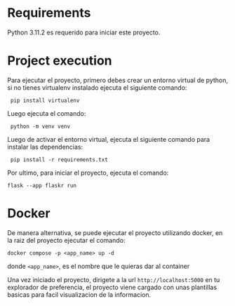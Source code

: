 # Requirements

Python 3.11.2 es requerido para iniciar este proyecto.

# Project execution

Para ejecutar el proyecto, primero debes crear un entorno virtual de python, si no tienes virtualenv instalado ejecuta el siguiente comando:
```shell
 pip install virtualenv
```

Luego ejecuta el comando:
```shell
 python -m venv venv
```

Luego de activar el entorno virtual, ejecuta el siguiente comando para instalar las dependencias:
```shell
 pip install -r requirements.txt
```

Por ultimo, para iniciar el proyecto, ejecuta el comando:
 ```shell
 flask --app flaskr run
```

# Docker

De manera alternativa, se puede ejecutar el proyecto utilizando docker, en la raiz del proyecto ejecutar el comando:

 ```shell
 docker compose -p <app_name> up -d
```
donde ```<app_name>```, es el nombre que le quieras dar al container


Una vez iniciado el proyecto, dirigete a la url ```http://localhost:5000``` en tu explorador de preferencia, el proyecto viene 
cargado con unas plantillas basicas para facil visualizacion de la informacion.
